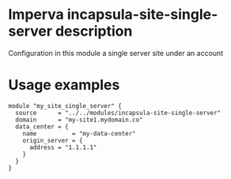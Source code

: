 # Imperva incapsula-site-single-server description

Configuration in this module a single server site under an account


# Usage examples

```hcl
module "my_site_single_server" {
  source      = "../../modules/incapsula-site-single-server"
  domain      = "my-site1.mydomain.co"
  data_center = {
    name          = "my-data-center"
    origin_server = {
      address = "1.1.1.1"
    }
  }
}